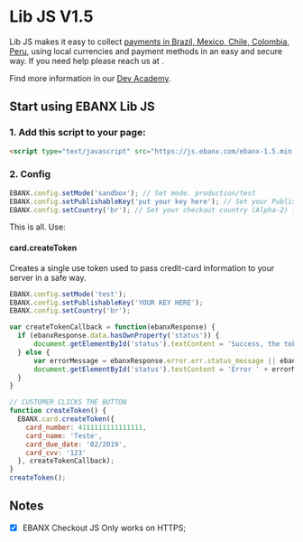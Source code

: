 # Lib JS  V1.5

Lib JS makes it easy to collect [payments in Brazil, Mexico, Chile, Colombia, Peru](https://www.ebanx.com/business/en/), using local currencies and payment methods in an easy and secure way. If you need help please reach us at <developer support channel here>.

Find more information in our [Dev Academy](https://www.ebanx.com/business/en/developers/integrations/lib-js).

## Start using EBANX Lib JS

### 1. Add this script to your page:

```html
<script type="text/javascript" src="https://js.ebanx.com/ebanx-1.5.min.js/"></script>
```
### 2. Config

```javascript
EBANX.config.setMode('sandbox'); // Set mode. production/test
EBANX.config.setPublishableKey('put your key here'); // Set your Publishable key. To identify your site to EBANX API you must start by providing your [publishable key](https://developers.ebanx.com/merchant-area/merchant-options).
EBANX.config.setCountry('br'); // Set your checkout country (Alpha-2) (see: https://en.wikipedia.org/wiki/ISO_3166-1).
```

This is all. Use:

#### card.createToken

Creates a single use token used to pass credit-card information to your server in a safe way.

```javascript
EBANX.config.setMode('test');
EBANX.config.setPublishableKey('YOUR KEY HERE');
EBANX.config.setCountry('br');

var createTokenCallback = function(ebanxResponse) {
  if (ebanxResponse.data.hasOwnProperty('status')) {
      document.getElementById('status').textContent = 'Success, the token is: ' + ebanxResponse.data.token;
  } else {
      var errorMessage = ebanxResponse.error.err.status_message || ebanxResponse.error.err.message;
      document.getElementById('status').textContent = 'Error ' + errorMessage;
  }
}

// CUSTOMER CLICKS THE BUTTON
function createToken() {
  EBANX.card.createToken({
    card_number: 4111111111111111,
    card_name: 'Teste',
    card_due_date: '02/2019',
    card_cvv: '123'
  }, createTokenCallback);
}
createToken();
```

## Notes

- [x] EBANX Checkout JS Only works on HTTPS;
